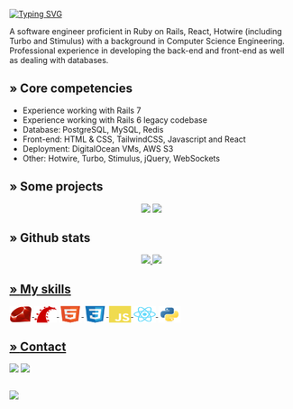 [![Typing SVG](https://readme-typing-svg.herokuapp.com?color=%2336BCF7&center=true&vCenter=true&width=600&lines=Hi+there+👋,+I+am+Aniket+Patidar;+Welcome+to+My+Profile!;Over+2+years+of+programming+experience;Always+learning+new+things)](https://git.io/typing-svg)

A software engineer proficient in Ruby on Rails, React, Hotwire (including Turbo and Stimulus) with a background in Computer Science Engineering. Professional experience in developing the back-end and front-end as well as dealing with databases.

## » **Core competencies**

- Experience working with Rails 7
- Experience working with Rails 6 legacy codebase
- Database: PostgreSQL, MySQL, Redis
- Front-end: HTML & CSS, TailwindCSS, Javascript and React
- Deployment: DigitalOcean VMs, AWS S3
- Other: Hotwire, Turbo, Stimulus, jQuery, WebSockets

## » **Some projects**
<p align="center">
  <a href="https://github.com/aniketpatidar/code-challenges"><img src="https://github-readme-stats.vercel.app/api/pin/?username=aniketpatidar&repo=code-challenges&theme=dracula&show_owner=true" /></a>
  <a href="https://github.com/aniketpatidar/TweetHub"><img src="https://github-readme-stats.vercel.app/api/pin/?username=aniketpatidar&repo=TweetHub&theme=dracula&show_owner=true" /></a>
</p>

## » **Github stats**
<div align="center">
  <a href="https://github.com/aniketpatidar">
  <img height="175em" src="https://github-readme-stats-sigma-five.vercel.app/api?username=ANIKETPATIDAR&show_icons=true&theme=dracula&include_all_commits=true&count_private=true"/>
  <img height="175em" src="https://github-readme-stats-sigma-five.vercel.app/api/top-langs/?username=ANIKETPATIDAR&layout=compact&langs_count=4&theme=dracula"/>
</div>

## » **My skills**
<div align="">
  <img align="center" alt="Rafa-Ruby" height="30" width="40" src="https://github.com/devicons/devicon/blob/master/icons/ruby/ruby-original.svg">
  <img align="center" alt="Rafa-Rails" height="30" width="40" src="https://github.com/devicons/devicon/blob/master/icons/rails/rails-plain.svg">
  <img align="center" alt="Rafa-HTML" height="30" width="40" src="https://raw.githubusercontent.com/devicons/devicon/master/icons/html5/html5-original.svg">
  <img align="center" alt="Rafa-CSS" height="30" width="40" src="https://raw.githubusercontent.com/devicons/devicon/master/icons/css3/css3-original.svg">
  <img align="center" alt="Rafa-Js" height="30" width="40" src="https://raw.githubusercontent.com/devicons/devicon/master/icons/javascript/javascript-plain.svg">
  <img align="center" alt="Rafa-React" height="30" width="40" src="https://raw.githubusercontent.com/devicons/devicon/master/icons/react/react-original.svg">
  <img align="center" alt="Rafa-Python" height="30" width="40" src="https://raw.githubusercontent.com/devicons/devicon/master/icons/python/python-original.svg">
</div>

## » **Contact**
<div align="">
  <a href="https://www.linkedin.com/in/aniketpatidar/" target="_blank"><img src="https://img.shields.io/badge/-LinkedIn-%230077B5?style=for-the-badge&logo=linkedin&logoColor=white" target="_blank"></a> 
  <a href="mailto:aniketpatidar01@gmail.com"><img src="https://img.shields.io/badge/Gmail-D14836?style=for-the-badge&logo=gmail&logoColor=white" target="_blank"></a>
</div>

##
![](https://komarev.com/ghpvc/?username=aniketpatidar&label=Views)
